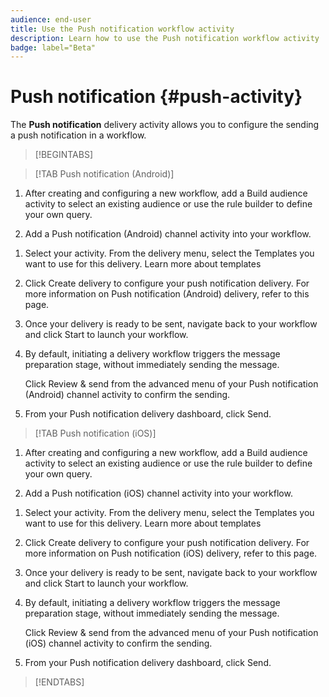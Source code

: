 ```yaml
---
audience: end-user
title: Use the Push notification workflow activity
description: Learn how to use the Push notification workflow activity
badge: label="Beta" 
---
```


# Push notification {#push-activity}

The **Push notification** delivery activity allows you to configure the sending a push notification in a workflow.

>[!BEGINTABS]

>[!TAB Push notification (Android)]

1. After creating and configuring a new workflow, add a Build audience activity to select an existing audience or use the rule builder to define your own query.

1. Add a Push notification (Android) channel activity into your workflow.

<!--
1. Select the Type of delivery:

    * Single delivery: Choose this option if you want the push notification to be sent only once. You have the flexibility to choose whether or not to include an outbound transition from this activity.

    * Recurring delivery: Choose this option if you want the push notification to be sent multiple times based on a defined frequency. The frequency can be configured using a Scheduler activity, allowing you to schedule the push notification to be sent at regular intervals.
-->

1. Select your activity. From the delivery menu, select the Templates you want to use for this delivery. Learn more about templates

1. Click Create delivery to configure your push notification delivery. For more information on Push notification (Android) delivery, refer to this page.

1. Once your delivery is ready to be sent, navigate back to your workflow and click Start to launch your workflow.

1. By default, initiating a delivery workflow triggers the message preparation stage, without immediately sending the message.
    
    Click Review & send from the advanced menu of your Push notification (Android) channel activity to confirm the sending.

1. From your Push notification delivery dashboard, click Send.

>[!TAB Push notification (iOS)]

1. After creating and configuring a new workflow, add a Build audience activity to select an existing audience or use the rule builder to define your own query.

1. Add a Push notification (iOS) channel activity into your workflow.

<!--
1. Select the Type of delivery:

    * Single delivery: Choose this option if you want the push notification to be sent only once. You have the flexibility to choose whether or not to include an outbound transition from this activity.

    * Recurring delivery: Choose this option if you want the push notification to be sent multiple times based on a defined frequency. The frequency can be configured using a Scheduler activity, allowing you to schedule the push notification to be sent at regular intervals.
-->

1. Select your activity. From the delivery menu, select the Templates you want to use for this delivery. Learn more about templates

1. Click Create delivery to configure your push notification delivery. For more information on Push notification (iOS) delivery, refer to this page.

1. Once your delivery is ready to be sent, navigate back to your workflow and click Start to launch your workflow.

1. By default, initiating a delivery workflow triggers the message preparation stage, without immediately sending the message.
    
    Click Review & send from the advanced menu of your Push notification (iOS) channel activity to confirm the sending.

1. From your Push notification delivery dashboard, click Send.

>[!ENDTABS]